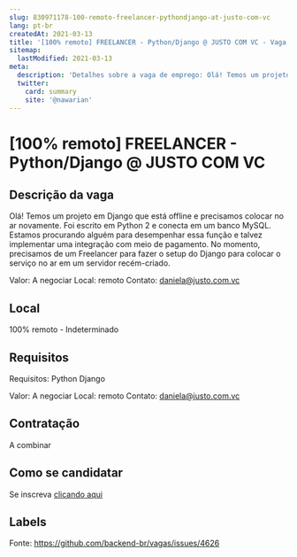 ```yaml
---
slug: 830971178-100-remoto-freelancer-pythondjango-at-justo-com-vc
lang: pt-br
createdAt: 2021-03-13
title: '[100% remoto] FREELANCER - Python/Django @ JUSTO COM VC - Vaga de Emprego'
sitemap:
  lastModified: 2021-03-13
meta:
  description: 'Detalhes sobre a vaga de emprego: Olá! Temos um projeto em Django que está offline e precisamos colocar no ar novamente. Foi escrito em Python 2 e conecta em um banco MySQL. Estamos procurando alguém para desempenhar essa função e talvez implementar uma integração com meio de pagamento. No momento, precisamos de um Freelancer para fazer o setup do Django para colocar o serviço no ar em um servidor recém-criado.  Valor: A negociar Local: remoto Contato: daniela@justo.com.vc'
  twitter:
    card: summary
    site: '@nawarian'
---
```


# [100% remoto] FREELANCER - Python/Django @ JUSTO COM VC

## Descrição da vaga

Olá! Temos um projeto em Django que está offline e precisamos colocar no ar novamente. Foi escrito em Python 2 e conecta em um banco MySQL. Estamos procurando alguém para desempenhar essa função e talvez implementar uma integração com meio de pagamento. 
No momento, precisamos de um Freelancer para fazer o setup do Django para colocar o serviço no ar em um servidor recém-criado. 

Valor: A negociar
Local: remoto
Contato: daniela@justo.com.vc

## Local

100% remoto - Indeterminado

## Requisitos

Requisitos:
Python
Django

Valor: A negociar
Local: remoto
Contato: daniela@justo.com.vc

## Contratação

A combinar

## Como se candidatar

Se inscreva [clicando aqui](https://www.pyjobs.com.br/job/2294)

## Labels



Fonte: https://github.com/backend-br/vagas/issues/4626
